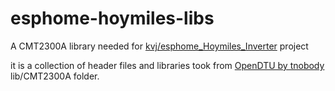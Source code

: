 # esphome-hoymiles-libs
A CMT2300A  library needed for [kvj/esphome_Hoymiles_Inverter](https://github.com/kvj/esphome_Hoymiles_Inverter) project

it is a collection of header files and libraries took from [OpenDTU by tnobody](https://github.com/tbnobody/OpenDTU/) lib/CMT2300A folder.
